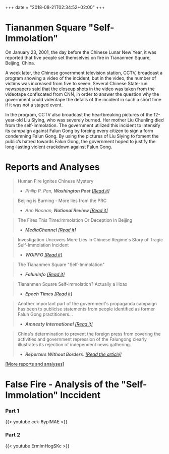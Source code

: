 +++
date = "2018-08-21T02:34:52+02:00"
+++

# Tiananmen Square "Self-Immolation"

On January 23, 2001, the day before the Chinese Lunar New Year, it was reported that five people set themselves on fire in Tiananmen Square, Beijing, China.

A week later, the Chinese government television station, CCTV, broadcast a program showing a video of the incident, but in the video, the number of victims was increased from five to seven. Several Chinese State-run newspapers said that the closeup shots in the video was taken from the videotape confiscated from CNN, in order to answer the question why the government could videotape the details of the incident in such a short time if it was not a staged event.

In the program, CCTV also broadcast the heartbreaking pictures of the 12-year-old Liu Siying, who was severely burned. Her mother Liu Chunling died from the self-immolation. The government utilized this incident to intensify its campaign against Falun Gong by forcing every citizen to sign a form condemning Falun Gong. By using the pictures of Liu Siying to foment the public’s hatred towards Falun Gong, the government hoped to justify the long-lasting violent crackdown against Falun Gong.

# Reports and Analyses

> Human Fire Ignites Chinese Mystery
> - <cite>Philip P. Pan, **Washington Post** [[Read it]](reports/human_fire_ignites_chinese_mystery)</cite>

> Beijing is Burning - More lies from the PRC
> - <cite>Ann Noonan, **National Review** [[Read it]](reports/beijing_is_burning)</cite>

> The Fires This Time:Immolation Or Deception In Beijing
> - <cite> **MediaChannel** [[Read it]](reports/)</cite>

> Investigation Uncovers More Lies in Chinese Regime's Story of Tragic Self-Immolation Incident
> - <cite>**WOIPFG** [[Read it]](reports/)</cite>

> The Tiananmen Square "Self-Immolation"
> - <cite>**FalunInfo** [[Read it]](reports/)</cite>

> Tiananmen Square Self-Immolation? Actually a Hoax
> - <cite>**Epoch Times** [[Read it]](reports/)</cite>

> Another important part of the government's propaganda campaign has been to publicise statements from people identified as former Falun Gong practitioners...
> - <cite>**Amnesty International** [[Read it]](reports/)</cite>

> China's determination to prevent the foreign press from covering the activities and government repression of the Falungong clearly illustrates its rejection of independent news gathering.
> - <cite>**Reporters Without Borders**:  [[Read the article]](reports/)</cite>

[[More reports and analyses]](reports/)

# False Fire - Analysis of the "Self-Immolation" Inccident

### Part 1

{{< youtube cek-6yplMAE >}}

### Part 2

{{< youtube ErmImHogSKc >}}